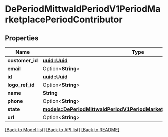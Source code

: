 # DePeriodMittwaldPeriodV1PeriodMarketplacePeriodContributor

## Properties

Name | Type | Description | Notes
------------ | ------------- | ------------- | -------------
**customer_id** | [**uuid::Uuid**](uuid::Uuid.md) |  | 
**email** | Option<**String**> |  | [optional]
**id** | [**uuid::Uuid**](uuid::Uuid.md) |  | 
**logo_ref_id** | Option<**String**> |  | [optional]
**name** | **String** |  | 
**phone** | Option<**String**> |  | [optional]
**state** | [**models::DePeriodMittwaldPeriodV1PeriodMarketplacePeriodContributorState**](de.mittwald.v1.marketplace.ContributorState.md) |  | 
**url** | Option<**String**> |  | [optional]

[[Back to Model list]](../README.md#documentation-for-models) [[Back to API list]](../README.md#documentation-for-api-endpoints) [[Back to README]](../README.md)


